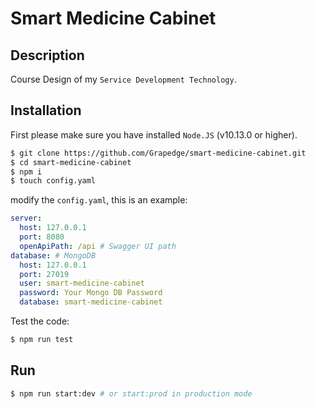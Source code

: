 # Smart Medicine Cabinet

## Description

Course Design of my `Service Development Technology`.

## Installation

First please make sure you have installed `Node.JS` (v10.13.0 or higher).

```bash
$ git clone https://github.com/Grapedge/smart-medicine-cabinet.git
$ cd smart-medicine-cabinet
$ npm i
$ touch config.yaml
```

modify the `config.yaml`, this is an example:

```yaml
server:
  host: 127.0.0.1
  port: 8080
  openApiPath: /api # Swagger UI path
database: # MongoDB
  host: 127.0.0.1
  port: 27019
  user: smart-medicine-cabinet
  password: Your Mongo DB Password
  database: smart-medicine-cabinet
```

Test the code:

```bash
$ npm run test
```

## Run

```bash
$ npm run start:dev # or start:prod in production mode
```
